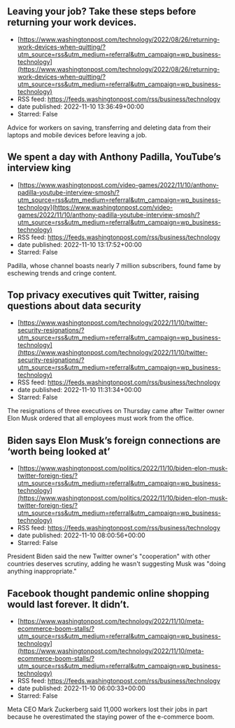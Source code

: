 ## Leaving your job? Take these steps before returning your work devices.
 - [https://www.washingtonpost.com/technology/2022/08/26/returning-work-devices-when-quitting/?utm_source=rss&utm_medium=referral&utm_campaign=wp_business-technology](https://www.washingtonpost.com/technology/2022/08/26/returning-work-devices-when-quitting/?utm_source=rss&utm_medium=referral&utm_campaign=wp_business-technology)
 - RSS feed: https://feeds.washingtonpost.com/rss/business/technology
 - date published: 2022-11-10 13:36:49+00:00
 - Starred: False

Advice for workers on saving, transferring and deleting data from their laptops and mobile devices before leaving a job.

## We spent a day with Anthony Padilla, YouTube’s interview king
 - [https://www.washingtonpost.com/video-games/2022/11/10/anthony-padilla-youtube-interview-smosh/?utm_source=rss&utm_medium=referral&utm_campaign=wp_business-technology](https://www.washingtonpost.com/video-games/2022/11/10/anthony-padilla-youtube-interview-smosh/?utm_source=rss&utm_medium=referral&utm_campaign=wp_business-technology)
 - RSS feed: https://feeds.washingtonpost.com/rss/business/technology
 - date published: 2022-11-10 13:17:52+00:00
 - Starred: False

Padilla, whose channel boasts nearly 7 million subscribers, found fame by eschewing trends and cringe content.

## Top privacy executives quit Twitter, raising questions about data security
 - [https://www.washingtonpost.com/technology/2022/11/10/twitter-security-resignations/?utm_source=rss&utm_medium=referral&utm_campaign=wp_business-technology](https://www.washingtonpost.com/technology/2022/11/10/twitter-security-resignations/?utm_source=rss&utm_medium=referral&utm_campaign=wp_business-technology)
 - RSS feed: https://feeds.washingtonpost.com/rss/business/technology
 - date published: 2022-11-10 11:31:34+00:00
 - Starred: False

The resignations of three executives on Thursday came after Twitter owner Elon Musk ordered that all employees must work from the office.

## Biden says Elon Musk’s foreign connections are ‘worth being looked at’
 - [https://www.washingtonpost.com/politics/2022/11/10/biden-elon-musk-twitter-foreign-ties/?utm_source=rss&utm_medium=referral&utm_campaign=wp_business-technology](https://www.washingtonpost.com/politics/2022/11/10/biden-elon-musk-twitter-foreign-ties/?utm_source=rss&utm_medium=referral&utm_campaign=wp_business-technology)
 - RSS feed: https://feeds.washingtonpost.com/rss/business/technology
 - date published: 2022-11-10 08:00:56+00:00
 - Starred: False

President Biden said the new Twitter owner's "cooperation" with other countries deserves scrutiny, adding he wasn't suggesting Musk was "doing anything inappropriate."

## Facebook thought pandemic online shopping would last forever. It didn’t.
 - [https://www.washingtonpost.com/technology/2022/11/10/meta-ecommerce-boom-stalls/?utm_source=rss&utm_medium=referral&utm_campaign=wp_business-technology](https://www.washingtonpost.com/technology/2022/11/10/meta-ecommerce-boom-stalls/?utm_source=rss&utm_medium=referral&utm_campaign=wp_business-technology)
 - RSS feed: https://feeds.washingtonpost.com/rss/business/technology
 - date published: 2022-11-10 06:00:33+00:00
 - Starred: False

Meta CEO Mark Zuckerberg said 11,000 workers lost their jobs in part because he overestimated the staying power of the e-commerce boom.
